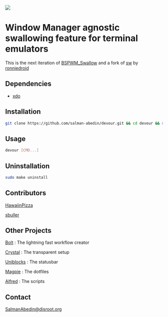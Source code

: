 ![](demo/preview.gif)

# Window Manager agnostic swallowing feature for terminal emulators

This is the next iteration of
[BSPWM_Swallow](https://github.com/salman-abedin/bspwm_swallow) 
and a fork of
[sw](https://github.com/ronniedroid/.dotfiles/blob/master/Scripts/sw) by
[ronniedroid](https://github.com/ronniedroid)


## Dependencies

-  [xdo](https://github.com/baskerville/xdo)

## Installation

```sh
git clone https://github.com/salman-abedin/devour.git && cd devour && sudo make install
```

## Usage

```sh
devour [CMD...]
```

## Uninstallation

```sh
sudo make uninstall
```

## Contributors

[HawaiinPizza](https://github.com/HawaiinPizza)

[sbuller](https://github.com/sbuller)

## Other Projects

[Bolt](https://github.com/salman-abedin/bolt)
: The lightning fast workflow creator

[Crystal](https://github.com/salman-abedin/crystal)
: The transparent setup

[Uniblocks](https://github.com/salman-abedin/uniblocks)
: The statusbar

[Magpie](https://github.com/salman-abedin/magpie)
: The dotfiles

[Alfred](https://github.com/salman-abedin/alfred)
: The scripts

## Contact

SalmanAbedin@disroot.org


